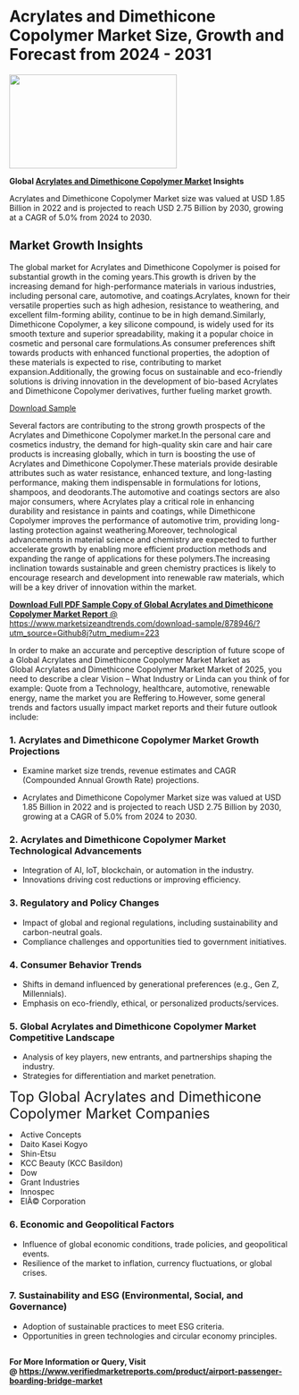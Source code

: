<H1>Acrylates and Dimethicone Copolymer Market Size, Growth and Forecast from 2024 - 2031</H1><img class="aligncenter size-medium wp-image-584254" src="https://thirdeyenews.in/wp-content/uploads/2024/09/Global-Market-Research-300x168.jpeg" alt="" width="300" height="168" /><p><strong>Global&nbsp;<a href="https://www.marketsizeandtrends.com/download-sample/878946/?utm_source=Github8j?utm_medium=223">Acrylates and Dimethicone Copolymer Market</a> Insights</strong></p><p>Acrylates and Dimethicone Copolymer Market size was valued at USD 1.85 Billion in 2022 and is projected to reach USD 2.75 Billion by 2030, growing at a CAGR of 5.0% from 2024 to 2030.</p><p><h2>Market Growth Insights</h2> <p>The global market for Acrylates and Dimethicone Copolymer is poised for substantial growth in the coming years.This growth is driven by the increasing demand for high-performance materials in various industries, including personal care, automotive, and coatings.Acrylates, known for their versatile properties such as high adhesion, resistance to weathering, and excellent film-forming ability, continue to be in high demand.Similarly, Dimethicone Copolymer, a key silicone compound, is widely used for its smooth texture and superior spreadability, making it a popular choice in cosmetic and personal care formulations.As consumer preferences shift towards products with enhanced functional properties, the adoption of these materials is expected to rise, contributing to market expansion.Additionally, the growing focus on sustainable and eco-friendly solutions is driving innovation in the development of bio-based Acrylates and Dimethicone Copolymer derivatives, further fueling market growth.</p> <p><a href="download_sample_link">Download Sample</a></p> <p>Several factors are contributing to the strong growth prospects of the Acrylates and Dimethicone Copolymer market.In the personal care and cosmetics industry, the demand for high-quality skin care and hair care products is increasing globally, which in turn is boosting the use of Acrylates and Dimethicone Copolymer.These materials provide desirable attributes such as water resistance, enhanced texture, and long-lasting performance, making them indispensable in formulations for lotions, shampoos, and deodorants.The automotive and coatings sectors are also major consumers, where Acrylates play a critical role in enhancing durability and resistance in paints and coatings, while Dimethicone Copolymer improves the performance of automotive trim, providing long-lasting protection against weathering.Moreover, technological advancements in material science and chemistry are expected to further accelerate growth by enabling more efficient production methods and expanding the range of applications for these polymers.The increasing inclination towards sustainable and green chemistry practices is likely to encourage research and development into renewable raw materials, which will be a key driver of innovation within the market.</p> <p><a href="get_more_link"></p><p><span class=""><strong>Download Full PDF Sample Copy of Global Acrylates and Dimethicone Copolymer Market Report</strong> @ <a href="https://www.marketsizeandtrends.com/download-sample/878946/?utm_source=Github8j?utm_medium=223" target="_blank">https://www.marketsizeandtrends.com/download-sample/878946/?utm_source=Github8j?utm_medium=223</a></span></p><p>In order to make an accurate and perceptive description of future scope of a Global&nbsp;Acrylates and Dimethicone Copolymer Market Market as Global&nbsp;Acrylates and Dimethicone Copolymer Market Market of 2025, you need to describe a clear Vision &ndash; What Industry or Linda can you think of for example: Quote from a Technology, healthcare, automotive, renewable energy, name the market you are Reffering to.However, some general trends and factors usually impact market reports and their future outlook include:</p><h3>1.&nbsp;<strong>Acrylates and Dimethicone Copolymer Market Growth Projections</strong></h3><ul><li>Examine market size trends, revenue estimates and CAGR (Compounded Annual Growth Rate) projections.</li><li><p>Acrylates and Dimethicone Copolymer Market size was valued at USD 1.85 Billion in 2022 and is projected to reach USD 2.75 Billion by 2030, growing at a CAGR of 5.0% from 2024 to 2030.</p></li></ul><h3>2.&nbsp;<strong>Acrylates and Dimethicone Copolymer Market Technological Advancements</strong></h3><ul><li>Integration of AI, IoT, blockchain, or automation in the industry.</li><li>Innovations driving cost reductions or improving efficiency.</li></ul><h3>3.&nbsp;<strong>Regulatory and Policy Changes</strong></h3><ul><li>Impact of global and regional regulations, including sustainability and carbon-neutral goals.</li><li>Compliance challenges and opportunities tied to government initiatives.</li></ul><h3>4.&nbsp;<strong>Consumer Behavior Trends</strong></h3><ul><li>Shifts in demand influenced by generational preferences (e.g., Gen Z, Millennials).</li><li>Emphasis on eco-friendly, ethical, or personalized products/services.</li></ul><h3>5.&nbsp;<strong>Global Acrylates and Dimethicone Copolymer Market Competitive Landscape</strong></h3><ul><li>Analysis of key players, new entrants, and partnerships shaping the industry.</li><li>Strategies for differentiation and market penetration.</li></ul><p data-pm-slice="1 1 []"><span style="color: inherit; font-family: inherit; font-size: 25px;">Top Global Acrylates and Dimethicone Copolymer Market Companies</span></p><div class="" data-test-id=""><p><li>Active Concepts</li><li> Daito Kasei Kogyo</li><li> Shin-Etsu</li><li> KCC Beauty (KCC Basildon)</li><li> Dow</li><li> Grant Industries</li><li> Innospec</li><li> ElÃ© Corporation</li></p></div><h3>6.&nbsp;<strong>Economic and Geopolitical Factors</strong></h3><ul><li>Influence of global economic conditions, trade policies, and geopolitical events.</li><li>Resilience of the market to inflation, currency fluctuations, or global crises.</li></ul><h3>7.&nbsp;<strong>Sustainability and ESG (Environmental, Social, and Governance)</strong></h3><ul><li>Adoption of sustainable practices to meet ESG criteria.</li><li>Opportunities in green technologies and circular economy principles.</li></ul><h2><strong style="font-size: 14px;">For More Information or Query, Visit @&nbsp;</strong><a style="background-color: #ffffff; font-size: 14px;" href="https://www.marketsizeandtrends.com/report/acrylates-and-dimethicone-copolymer-market/" target="_blank">https://www.verifiedmarketreports.com/product/airport-passenger-boarding-bridge-market</a></h2>
